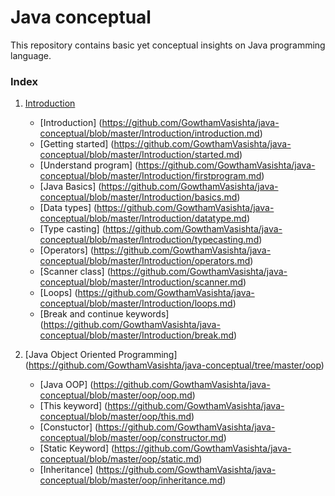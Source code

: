 # Java conceptual
This repository contains basic yet conceptual insights on Java programming language. 

### Index
1. [Introduction](https://github.com/GowthamVasishta/java-conceptual/tree/master/Introduction)

	- [Introduction] (https://github.com/GowthamVasishta/java-conceptual/blob/master/Introduction/introduction.md)
	- [Getting started] (https://github.com/GowthamVasishta/java-conceptual/blob/master/Introduction/started.md)
	- [Understand program] (https://github.com/GowthamVasishta/java-conceptual/blob/master/Introduction/firstprogram.md)
	- [Java Basics] (https://github.com/GowthamVasishta/java-conceptual/blob/master/Introduction/basics.md)
	- [Data types] (https://github.com/GowthamVasishta/java-conceptual/blob/master/Introduction/datatype.md)
	- [Type casting] (https://github.com/GowthamVasishta/java-conceptual/blob/master/Introduction/typecasting.md)
	- [Operators] (https://github.com/GowthamVasishta/java-conceptual/blob/master/Introduction/operators.md)
	- [Scanner class] (https://github.com/GowthamVasishta/java-conceptual/blob/master/Introduction/scanner.md)
	- [Loops] (https://github.com/GowthamVasishta/java-conceptual/blob/master/Introduction/loops.md)
	- [Break and continue keywords] (https://github.com/GowthamVasishta/java-conceptual/blob/master/Introduction/break.md)

2. [Java Object Oriented Programming] (https://github.com/GowthamVasishta/java-conceptual/tree/master/oop)

	- [Java OOP] (https://github.com/GowthamVasishta/java-conceptual/blob/master/oop/oop.md)
    - [This keyword] (https://github.com/GowthamVasishta/java-conceptual/blob/master/oop/this.md)
    - [Constuctor] (https://github.com/GowthamVasishta/java-conceptual/blob/master/oop/constructor.md)
    - [Static Keyword] (https://github.com/GowthamVasishta/java-conceptual/blob/master/oop/static.md)
	- [Inheritance] (https://github.com/GowthamVasishta/java-conceptual/blob/master/oop/inheritance.md)
